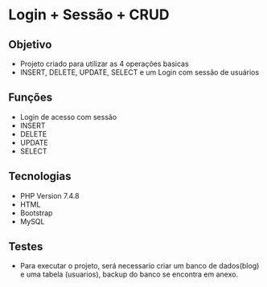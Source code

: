 # Login + Sessão + CRUD <br>

## Objetivo
* Projeto criado para utilizar as 4 operações basicas
* INSERT, DELETE, UPDATE, SELECT e um Login com sessão de usuários<br>

## Funções

* Login de acesso com sessão<br>
* INSERT<br>
* DELETE<br>
* UPDATE<br>
* SELECT


## Tecnologias

* PHP Version 7.4.8<br>
* HTML<br>
* Bootstrap<br>
* MySQL

## Testes<br>

* Para executar o projeto, será necessario criar um banco de dados(blog) e uma tabela (usuarios), backup do banco se encontra em anexo.

